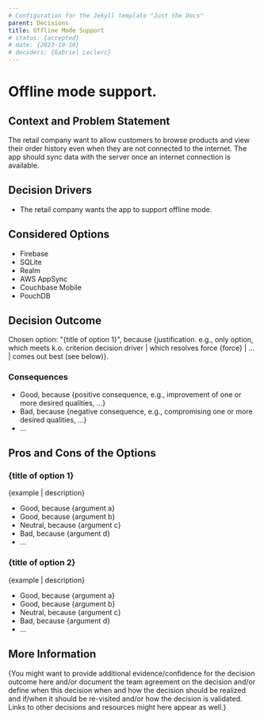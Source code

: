 ```yaml
---
# Configuration for the Jekyll template "Just the Docs"
parent: Decisions
title: Offline Mode Support
# status: {accepted}
# date: {2023-10-10}
# deciders: {Gabriel Leclerc}
---
```


# Offline mode support.

## Context and Problem Statement

The retail company want to allow customers to browse products and view their order history even when they are not connected to the internet. The app should sync data with the server once an internet connection is available.

## Decision Drivers

- The retail company wants the app to support offline mode.

## Considered Options

- Firebase
- SQLite
- Realm
- AWS AppSync
- Couchbase Mobile
- PouchDB

## Decision Outcome

Chosen option: "{title of option 1}", because
{justification. e.g., only option, which meets k.o. criterion decision driver | which resolves force {force} | … | comes out best (see below)}.

### Consequences

- Good, because {positive consequence, e.g., improvement of one or more desired qualities, …}
- Bad, because {negative consequence, e.g., compromising one or more desired qualities, …}
- … <!-- numbers of consequences can vary -->

## Pros and Cons of the Options

### {title of option 1}

{example | description}

- Good, because {argument a}
- Good, because {argument b}
- Neutral, because {argument c}
- Bad, because {argument d}
- … <!-- numbers of pros and cons can vary -->

### {title of option 2}

{example | description}

- Good, because {argument a}
- Good, because {argument b}
- Neutral, because {argument c}
- Bad, because {argument d}
- …

## More Information

{You might want to provide additional evidence/confidence for the decision outcome here and/or
document the team agreement on the decision and/or
define when this decision when and how the decision should be realized and if/when it should be re-visited and/or
how the decision is validated.
Links to other decisions and resources might here appear as well.}
